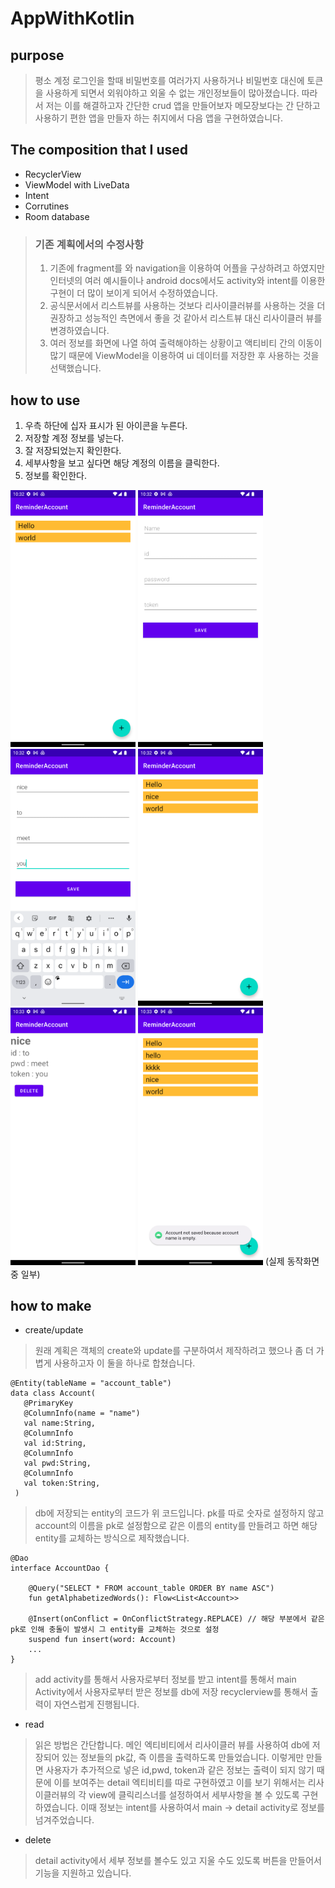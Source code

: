 # AppWithKotlin

## purpose

> 평소 계정 로그인을 할때 비밀번호를 여러가지 사용하거나 비밀번호 대신에 토큰을 사용하게 되면서 외워야하고 외울 수 없는 개인정보들이 많아졌습니다. 따라서 저는 이를 해결하고자 간단한 crud 앱을 만들어보자 메모장보다는 간
단하고 사용하기 편한 앱을 만들자 하는 취지에서 다음 앱을 구현하였습니다.

## The composition that I used
- RecyclerView
- ViewModel with LiveData
- Intent
- Corrutines
- Room database

> ### 기존 계획에서의 수정사항
>
> 1. 기존에 fragment를 와 navigation을 이용하여 어플을 구상하려고 하였지만 인터넷의 여러 예시들이나 android docs에서도 activity와 intent를 이용한 구현이 더 많이 보이게 되어서 수정하였습니다.
> 2. 공식문서에서 리스트뷰를 사용하는 것보다 리사이클러뷰를 사용하는 것을 더 권장하고 성능적인 측면에서 좋을 것 같아서 리스트뷰 대신 리사이클러 뷰를 변경하였습니다.
> 3. 여러 정보를 화면에 나열 하여 출력해야하는 상황이고 액티비티 간의 이동이 많기 때문에 ViewModel을 이용하여 ui 데이터를 저장한 후 사용하는 것을 선택했습니다.


## how to use

1. 우측 하단에 십자 표시가 된 아이콘을 누른다. 
2. 저장할 계정 정보를 넣는다.
3. 잘 저장되었는지 확인한다.
4. 세부사항을 보고 싶다면 해당 계정의 이름을 클릭한다.
5. 정보를 확인한다.


<img src="image/image1.png" width=200 heigth=350> <img src="image/image2.png" width=200 heigth=350> <img src="image/image3.png" width=200 heigth=350> <img src="image/image4.png" width=200 heigth=350> <img src="image/image5.png" width=200 heigth=350> <img src="image/image6.png" width=200 heigth=350> 
(실제 동작화면 중 일부)

## how to make
 - create/update
 >원래 계획은 객체의 create와 update를 구분하여서 제작하려고 했으나 좀 더 가볍게 사용하고자 이 둘을 하나로 합쳤습니다.
 
 ~~~
 @Entity(tableName = "account_table")
 data class Account(
    @PrimaryKey
    @ColumnInfo(name = "name")
    val name:String,
    @ColumnInfo
    val id:String,
    @ColumnInfo
    val pwd:String,
    @ColumnInfo
    val token:String,
  )
 ~~~

> db에 저장되는 entity의 코드가 위 코드입니다. pk를 따로 숫자로 설정하지 않고 account의 이름을 pk로 설정함으로 같은 이름의 entity를 만들려고 하면 해당 entity를 교체하는 방식으로 제작했습니다.

~~~
@Dao
interface AccountDao {

    @Query("SELECT * FROM account_table ORDER BY name ASC")
    fun getAlphabetizedWords(): Flow<List<Account>>

    @Insert(onConflict = OnConflictStrategy.REPLACE) // 해당 부분에서 같은 pk로 인해 충돌이 발생시 그 entity를 교체하는 것으로 설정
    suspend fun insert(word: Account)
    ...
}
~~~

>add activity를 통해서 사용자로부터 정보를 받고 intent를 통해서 main Activity에서 사용자로부터 받은 정보를 db에 저장 recyclerview를 통해서 출력이 자연스럽게 진행됩니다.

 - read
 > 읽은 방법은 간단합니다. 메인 엑티비티에서 리사이클러 뷰를 사용하여 db에 저장되어 있는 정보들의 pk값, 즉 이름을 출력하도록 만들었습니다. 이렇게만 만들면 사용자가 추가적으로 넣은 id,pwd, token과 같은 정보는 
 출력이 되지 않기 때문에 이를 보여주는 detail 엑티비티를 따로 구현하였고 이를 보기 위해서는 리사이클러뷰의 각 view에 클릭리스너를 설정하여서 세부사항을 볼 수 있도록 구현하였습니다.
 이때 정보는 intent를 사용하여서 main -> detail  activity로 정보를 넘겨주었습니다.
 
 - delete
 > detail activity에서 세부 정보를 볼수도 있고 지울 수도 있도록 버튼을 만들어서 기능을 지원하고 있습니다.




